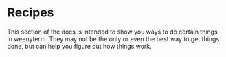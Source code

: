 # Recipes

This section of the docs is intended to show you ways to do certain things in
weenyterm.  They may not be the only or even the best way to get things done,
but can help you figure out how things work.
